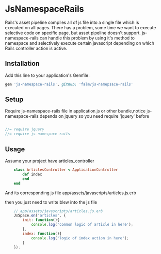 # JsNamespaceRails


Rails's asset pipeline compiles all of js file into a single file which is executed on all pages.
There has a problem, some time we want to execute selective code on specific page, but asset pipeline doesn't support.
js-namespace-rails can handle this problem by using it's method to namespace and selectively execute certain javascript depending on which Rails controller action is active.

## Installation

Add this line to your application's Gemfile:

```ruby
gem 'js-namespace-rails', github: 'falm/js-namepsace-rails'
```

## Setup

Require js-namespace-rails file in application.js or other bundle,notice js-namespace-rails depends on jquery so you need require 'jquery' before

``` js

//= require jquery
//= require js-namespace-rails

```


## Usage
Assume your project have articles_controller
``` ruby
	class ArticlesController < ApplicationController
		def index
		end
	end
```
And its corresponding js file app/assets/javascripts/articles.js.erb

then you just need to write blew into the js file
``` js
	// app/assets/javascripts/articles.js.erb
	JsSpace.on('articles', {
		init: function(){
			console.log('common logic of article in here');
		},
		index: function(){
			console.log('logic of index action in here');
		}
	});
```




